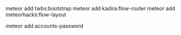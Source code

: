 meteor add twbs:bootstrap
meteor add kadira:flow-router
meteor add meteorhacks:flow-layout

meteor add accounts-password
